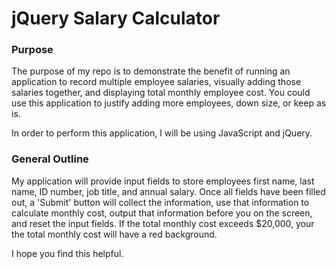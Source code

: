 # jQuery Salary Calculator

### Purpose
The purpose of my repo is to demonstrate the benefit of running an application to record multiple employee salaries, 
visually adding those salaries together, and displaying total monthly employee cost. You could use this application to justify
adding more employees, down size, or keep as is.

In order to perform this application, I will be using JavaScript and jQuery.

### General Outline

My application will provide input fields to store employees first name, last name, ID number, job title, and annual salary. Once all 
fields have been filled out, a 'Submit' button will collect the information, use that information to calculate monthly cost, output 
that information before you on the screen, and reset the input fields. If the total monthly cost exceeds $20,000, your the total monthly 
cost will have a red background.

I hope you find this helpful.
